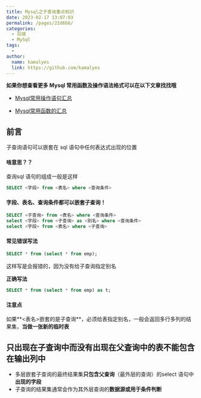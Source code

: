 ```yaml
---
title: Mysql之子查询重点知识
date: 2023-02-17 13:07:03
permalink: /pages/22d6b6/
categories:
  - 后端
  - MySql
tags:
  - 
author: 
  name: kamalyes
  link: https://github.com/kamalyes
---
```

**如果你想查看更多 Mysql 常用函数及操作语法格式可以在以下文章找找哦**

- [Mysql常用操作语句汇总](./59.Mysql常用操作语句汇总.md)

- [Mysql常用函数的汇总](./01.Mysql常用函数汇总.md)

**前言**
------

子查询语句可以嵌套在 sql 语句中任何表达式出现的位置

#### 啥意思？？

查询sql 语句的组成一般是这样

```sql
SELECT <字段> from <表名> where <查询条件>
```

#### 字段、表名、查询条件**都可以嵌套**子查询！

```sql
SELECT <子查询> from <表名> where <查询条件>
select <字段> from <子查询> as <别名> where <查询条件>
select <字段> from <表名> where <子查询>
```

#### 常见错误写法

```sql
SELECT * from (select * from emp);
```

这样写是会报错的，因为没有给子查询指定别名

**正确写法**

```sql
SELECT * from (select * from emp) as t;
```

#### 注意点

如果**<表名>嵌套的是子查询**，必须给表指定别名，一般会返回多行多列的结果集，**当做一张新的临时表**

只出现在子查询中而没有出现在父查询中的表不能包含在输出列中
-----------------------------

*   多层嵌套子查询的最终结果集**只包含父查询**（最外层的查询）的select 语句中**出现的字段**
*   子查询的结果集通常会作为其外层查询的**数据源或用于条件判断**
